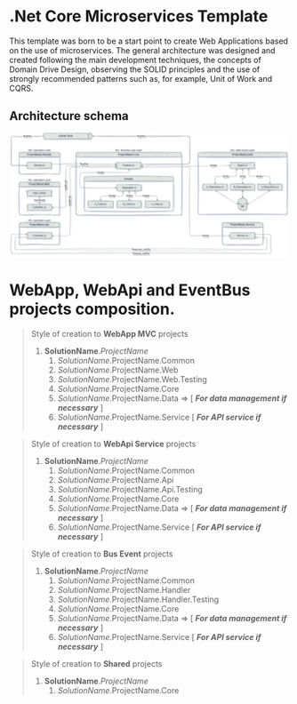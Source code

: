 # .Net Core Microservices Template
This template was born to be a start point to create Web Applications based on the use of microservices. The general architecture was designed and created following the main development techniques, the concepts of Domain Drive Design, observing the SOLID principles and the use of strongly recommended patterns such as, for example, Unit of Work and CQRS.

## Architecture schema

![Project_Architecture](/docs/SolutionArchitecture.png "Project_Architecture")

# WebApp, WebApi and EventBus projects composition.

> Style of creation to **WebApp MVC** projects  
> 1. **SolutionName**.*ProjectName*
>       1. *SolutionName*.ProjectName.Common
>       2. *SolutionName*.ProjectName.Web
>       3. *SolutionName*.ProjectName.Web.Testing
>       4. *SolutionName*.ProjectName.Core
>       5. *SolutionName*.ProjectName.Data => [ ***For data management if necessary*** ]
>       6. *SolutionName*.ProjectName.Service [ ***For API service if necessary*** ]

> Style of creation to **WebApi Service** projects 
> 1. **SolutionName**.*ProjectName*
>       1. *SolutionName*.ProjectName.Common
>       2. *SolutionName*.ProjectName.Api
>       3. *SolutionName*.ProjectName.Api.Testing
>       6. *SolutionName*.ProjectName.Core
>       7. *SolutionName*.ProjectName.Data => [ ***For data management if necessary*** ]
>       8. *SolutionName*.ProjectName.Service [ ***For API service if necessary*** ]

> Style of creation to **Bus Event**  projects
> 1. **SolutionName**.*ProjectName*
>       1. *SolutionName*.ProjectName.Common
>       2. *SolutionName*.ProjectName.Handler
>       3. *SolutionName*.ProjectName.Handler.Testing
>       6. *SolutionName*.ProjectName.Core
>       7. *SolutionName*.ProjectName.Data => [ ***For data management if necessary*** ]
>       8. *SolutionName*.ProjectName.Service [ ***For API service if necessary*** ]

> Style of creation to **Shared**  projects
> 1. **SolutionName**.*ProjectName*
>       1. *SolutionName*.ProjectName.Core
